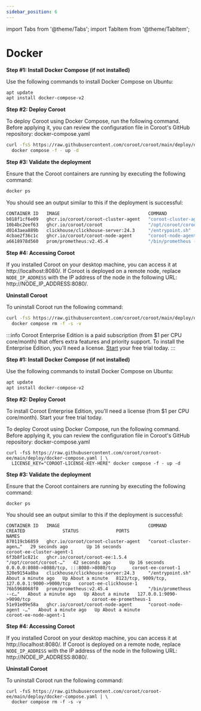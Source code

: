 ```yaml
---
sidebar_position: 6
---
```


import Tabs from '@theme/Tabs';
import TabItem from '@theme/TabItem';

# Docker

<Tabs queryString="edition">
  <TabItem value="ce" label="Community Edition" default>

**Step #1: Install Docker Compose (if not installed)**

Use the following commands to install Docker Compose on Ubuntu:

```bash
apt update
apt install docker-compose-v2
```

**Step #2: Deploy Coroot**

To deploy Coroot using Docker Compose, run the following command. Before applying it, you can review the configuration file in Coroot's GitHub repository: docker-compose.yaml

```bash
curl -fsS https://raw.githubusercontent.com/coroot/coroot/main/deploy/docker-compose.yaml | \
  docker compose -f - up -d
```

**Step #3: Validate the deployment**

Ensure that the Coroot containers are running by executing the following command:

```bash
docker ps
```

You should see an output similar to this if the deployment is successful:

```bash
CONTAINER ID   IMAGE                                 COMMAND                  CREATED         STATUS         PORTS                                                 NAMES
b018f1cf6e09   ghcr.io/coroot/coroot-cluster-agent   "coroot-cluster-agen…"   5 seconds ago   Up 3 seconds                                                         coroot-cluster-agent-1
10b4bc2eef63   ghcr.io/coroot/coroot                 "/opt/coroot/coroot …"   5 seconds ago   Up 3 seconds   0.0.0.0:8080->8080/tcp, :::8080->8080/tcp             coroot-coroot-1
d0143aea889b   clickhouse/clickhouse-server:24.3     "/entrypoint.sh"         5 seconds ago   Up 4 seconds   8123/tcp, 9009/tcp, 127.0.0.1:9000->9000/tcp          coroot-clickhouse-1
4cbae2f36c1c   ghcr.io/coroot/coroot-node-agent      "coroot-node-agent -…"   5 seconds ago   Up 4 seconds                                                         coroot-node-agent-1
a6618978d560   prom/prometheus:v2.45.4               "/bin/prometheus --c…"   5 seconds ago   Up 4 seconds   127.0.0.1:9090->9090/tcp                              coroot-prometheus-1
```

**Step #4: Accessing Coroot**

If you installed Coroot on your desktop machine, you can access it at http://localhost:8080/.
If Coroot is deployed on a remote node, replace `NODE_IP_ADDRESS` with the IP address of the node in the following URL: 
http://NODE_IP_ADDRESS:8080/.

**Uninstall Coroot**

To uninstall Coroot run the following command:

```bash
curl -fsS https://raw.githubusercontent.com/coroot/coroot/main/deploy/docker-compose.yaml | \
  docker compose rm -f -s -v
```
  </TabItem>

  <TabItem value="ee" label="Enterprise Edition">

:::info
Coroot Enterprise Edition is a paid subscription (from $1 per CPU core/month) that offers extra features and priority support.
To install the Enterprise Edition, you'll need a license. [Start](https://coroot.com/account) your free trial today.
:::

**Step #1: Install Docker Compose (if not installed)**

Use the following commands to install Docker Compose on Ubuntu:

```bash
apt update
apt install docker-compose-v2
```

**Step #2: Deploy Coroot**

To install Coroot Enterprise Edition, you'll need a license (from $1 per CPU core/month). Start your free trial today.

To deploy Coroot using Docker Compose, run the following command. Before applying it, 
you can review the configuration file in Coroot's GitHub repository: docker-compose.yaml

```
curl -fsS https://raw.githubusercontent.com/coroot/coroot-ee/main/deploy/docker-compose.yaml | \
  LICENSE_KEY="COROOT-LICENSE-KEY-HERE" docker compose -f - up -d
```

**Step #3: Validate the deployment**

Ensure that the Coroot containers are running by executing the following command:

```
docker ps
```

You should see an output similar to this if the deployment is successful:

```
CONTAINER ID   IMAGE                                 COMMAND                  CREATED              STATUS              PORTS                                          NAMES
870119cb6859   ghcr.io/coroot/coroot-cluster-agent   "coroot-cluster-agen…"   29 seconds ago       Up 16 seconds                                                      coroot-ee-cluster-agent-1
6f3b8f1c821c   ghcr.io/coroot/coroot-ee:1.5.4        "/opt/coroot/coroot-…"   42 seconds ago       Up 16 seconds       0.0.0.0:8080->8080/tcp, :::8080->8080/tcp      coroot-ee-coroot-1
320e9154a8ba   clickhouse/clickhouse-server:24.3     "/entrypoint.sh"         About a minute ago   Up About a minute   8123/tcp, 9009/tcp, 127.0.0.1:9000->9000/tcp   coroot-ee-clickhouse-1
76b5968068f0   prom/prometheus:v2.45.4               "/bin/prometheus --c…"   About a minute ago   Up About a minute   127.0.0.1:9090->9090/tcp                       coroot-ee-prometheus-1
51e91e09e58a   ghcr.io/coroot/coroot-node-agent      "coroot-node-agent -…"   About a minute ago   Up About a minute                                                  coroot-ee-node-agent-1
```

**Step #4: Accessing Coroot**

If you installed Coroot on your desktop machine, you can access it at http://localhost:8080/.
If Coroot is deployed on a remote node, replace `NODE_IP_ADDRESS` with the IP address of the node in the following URL: 
http://NODE_IP_ADDRESS:8080/.

**Uninstall Coroot**

To uninstall Coroot run the following command:

```
curl -fsS https://raw.githubusercontent.com/coroot/coroot-ee/main/deploy/docker-compose.yaml | \
  docker compose rm -f -s -v
```
</TabItem>
</Tabs>
